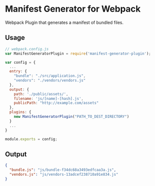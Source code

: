 # Manifest Generator for Webpack

Webpack Plugin that generates a manifest of bundled files.

## Usage

```javascript
// webpack.config.js  
var ManifestGeneratorPlugin = require('manifest-generator-plugin');

var config = {
  ...
  entry: {
    "bundle": "./src/application.js",
    "vendors": "./vendors/vendors.js"
  },
  output: {
    path: './public/assets/',
    filename: 'js/[name]-[hash].js',
    publicPath: "http://example.com/assets"
  },
  plugins: {
    new ManifestGeneratorPlugin("PATH_TO_DEST_DIRECTORY")
  }
  ...
}

module.exports = config;
```

## Output

```json
{
  "bundle.js": "js/bundle-f34dc68a3493edfcaa3a.js",
  "vendors.js": "js/vendors-13adcef238710a91e834.js"
}
```
